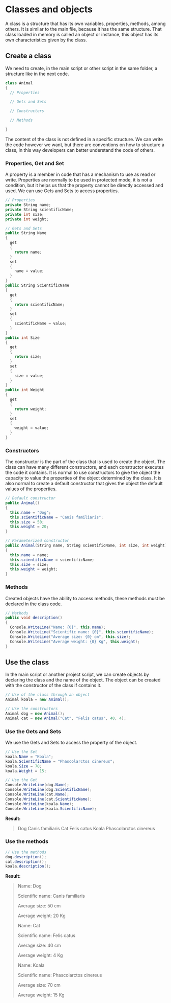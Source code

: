 # Classes and objects

A class is a structure that has its own variables, properties, methods, among others. It is similar to the main file, because it has the same structure. That class loaded in memory is called an object or instance, this object has its own characteristics given by the class.

## Create a class

We need to create, in the main script or other script in the same folder, a structure like in the next code.

```c#
class Animal
{
  // Properties

  // Gets and Sets

  // Constructors

  // Methods

}
```

The content of the class is not defined in a specific structure. We can write the code however we want, but there are conventions on how to structure a class, in this way developers can better understand the code of others.

### Properties, Get and Set

A property is a member in code that has a mechanism to use as read or write. Properties are normally to be used in protected mode, it is not a condition, but it helps us that the property cannot be directly accessed and used. We can use Gets and Sets to access properties.

```c#
// Properties
private String name;
private String scientificName;
private int size;
private int weight;

// Gets and Sets
public String Name
{
  get
  {
    return name;
  }
  set
  {
    name = value;
  }
}
public String ScientificName
{
  get
  {
    return scientificName;
  }
  set
  {
    scientificName = value;
  }
}
public int Size
{
  get
  {
    return size;
  }
  set
  {
    size = value;
  }
}
public int Weight
{
  get
  {
    return weight;
  }
  set
  {
    weight = value;
  }
}
```

### Constructors
The constructor is the part of the class that is used to create the object. The class can have many different constructors, and each constructor executes the code it contains. It is normal to use constructors to give the object the capacity to value the properties of the object determined by the class. It is also normal to create a default constructor that gives the object the default values of the properties.

```c#
// Default constructor
public Animal()
{
  this.name = "Dog";
  this.scientificName = "Canis familiaris";
  this.size = 50;
  this.weight = 20;
}

// Parameterized constructor
public Animal(String name, String scientificName, int size, int weight)
{
  this.name = name;
  this.scientificName = scientificName;
  this.size = size;
  this.weight = weight;
}
```

### Methods
Created objects have the ability to access methods, these methods must be declared in the class code.

```c#
// Methods
public void description()
{
  Console.WriteLine("Name: {0}", this.name);
  Console.WriteLine("Scientific name: {0}", this.scientificName);
  Console.WriteLine("Average size: {0} cm", this.size);
  Console.WriteLine("Average weight: {0} Kg", this.weight);
}
```

## Use the class

In the main script or another project script, we can create objects by declaring the class and the name of the object. The object can be created with the constructor of the class if contains it.

```c#
// Use of the class through an object
Animal koala = new Animal();

// Use the constructors
Animal dog = new Animal();
Animal cat = new Animal("Cat", "Felis catus", 40, 4);
```

### Use the Gets and Sets

We use the Gets and Sets to access the property of the object.

```c#
// Use the Set
koala.Name = "Koala";
koala.ScientificName = "Phascolarctos cinereus";
koala.Size = 70;
koala.Weight = 15;

// Use the Get
Console.WriteLine(dog.Name);
Console.WriteLine(dog.ScientificName);
Console.WriteLine(cat.Name);
Console.WriteLine(cat.ScientificName);
Console.WriteLine(koala.Name);
Console.WriteLine(koala.ScientificName);
```

**Result:**
> Dog
> Canis familiaris
> Cat
> Felis catus
> Koala
> Phascolarctos cinereus

### Use the methods

```c#
// Use the methods
dog.description();
cat.description();
koala.description();
```

**Result:**

> Name: Dog
> 
> Scientific name: Canis familiaris
> 
> Average size: 50 cm
> 
> Average weight: 20 Kg
> 
> Name: Cat
> 
> Scientific name: Felis catus
> 
> Average size: 40 cm
> 
> Average weight: 4 Kg
> 
> Name: Koala
> 
> Scientific name: Phascolarctos cinereus
> 
> Average size: 70 cm
> 
> Average weight: 15 Kg
